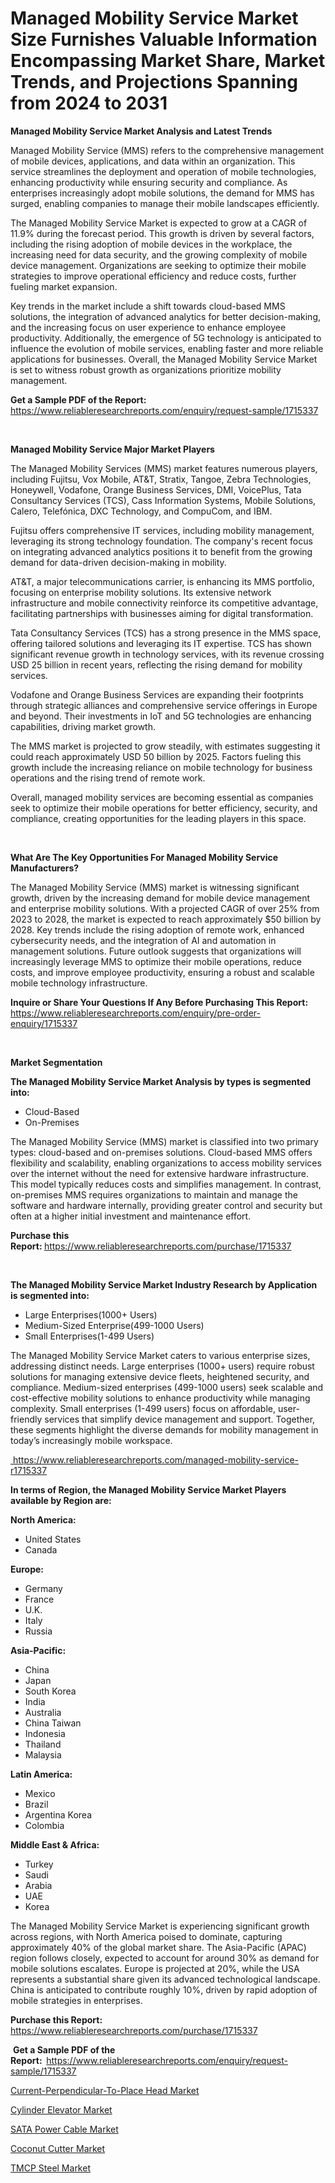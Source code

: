 <p><h1>Managed Mobility Service Market Size Furnishes Valuable Information Encompassing Market Share, Market Trends, and Projections Spanning from 2024 to 2031</h1></p><p><strong>Managed Mobility Service Market Analysis and Latest Trends</strong></p>
<p><p>Managed Mobility Service (MMS) refers to the comprehensive management of mobile devices, applications, and data within an organization. This service streamlines the deployment and operation of mobile technologies, enhancing productivity while ensuring security and compliance. As enterprises increasingly adopt mobile solutions, the demand for MMS has surged, enabling companies to manage their mobile landscapes efficiently.</p><p>The Managed Mobility Service Market is expected to grow at a CAGR of 11.9% during the forecast period. This growth is driven by several factors, including the rising adoption of mobile devices in the workplace, the increasing need for data security, and the growing complexity of mobile device management. Organizations are seeking to optimize their mobile strategies to improve operational efficiency and reduce costs, further fueling market expansion.</p><p>Key trends in the market include a shift towards cloud-based MMS solutions, the integration of advanced analytics for better decision-making, and the increasing focus on user experience to enhance employee productivity. Additionally, the emergence of 5G technology is anticipated to influence the evolution of mobile services, enabling faster and more reliable applications for businesses. Overall, the Managed Mobility Service Market is set to witness robust growth as organizations prioritize mobility management.</p></p>
<p><strong>Get a Sample PDF of the Report:&nbsp;</strong> <a href="https://www.reliableresearchreports.com/enquiry/request-sample/1715337?utm_campaign=40&utm_medium=2&utm_source=Github&utm_content=ia&utm_term=23102024&utm_id=managed-mobility-service">https://www.reliableresearchreports.com/enquiry/request-sample/1715337</a></p>
<p>&nbsp;</p>
<p><strong>Managed Mobility Service Major Market Players</strong></p>
<p><p>The Managed Mobility Services (MMS) market features numerous players, including Fujitsu, Vox Mobile, AT&T, Stratix, Tangoe, Zebra Technologies, Honeywell, Vodafone, Orange Business Services, DMI, VoicePlus, Tata Consultancy Services (TCS), Cass Information Systems, Mobile Solutions, Calero, Telefónica, DXC Technology, and CompuCom, and IBM. </p><p>Fujitsu offers comprehensive IT services, including mobility management, leveraging its strong technology foundation. The company's recent focus on integrating advanced analytics positions it to benefit from the growing demand for data-driven decision-making in mobility.</p><p>AT&T, a major telecommunications carrier, is enhancing its MMS portfolio, focusing on enterprise mobility solutions. Its extensive network infrastructure and mobile connectivity reinforce its competitive advantage, facilitating partnerships with businesses aiming for digital transformation.</p><p>Tata Consultancy Services (TCS) has a strong presence in the MMS space, offering tailored solutions and leveraging its IT expertise. TCS has shown significant revenue growth in technology services, with its revenue crossing USD 25 billion in recent years, reflecting the rising demand for mobility services.</p><p>Vodafone and Orange Business Services are expanding their footprints through strategic alliances and comprehensive service offerings in Europe and beyond. Their investments in IoT and 5G technologies are enhancing capabilities, driving market growth.</p><p>The MMS market is projected to grow steadily, with estimates suggesting it could reach approximately USD 50 billion by 2025. Factors fueling this growth include the increasing reliance on mobile technology for business operations and the rising trend of remote work.</p><p>Overall, managed mobility services are becoming essential as companies seek to optimize their mobile operations for better efficiency, security, and compliance, creating opportunities for the leading players in this space.</p></p>
<p>&nbsp;</p>
<p><strong>What Are The Key Opportunities For Managed Mobility Service Manufacturers?</strong></p>
<p><p>The Managed Mobility Service (MMS) market is witnessing significant growth, driven by the increasing demand for mobile device management and enterprise mobility solutions. With a projected CAGR of over 25% from 2023 to 2028, the market is expected to reach approximately $50 billion by 2028. Key trends include the rising adoption of remote work, enhanced cybersecurity needs, and the integration of AI and automation in management solutions. Future outlook suggests that organizations will increasingly leverage MMS to optimize their mobile operations, reduce costs, and improve employee productivity, ensuring a robust and scalable mobile technology infrastructure.</p></p>
<p><strong>Inquire or Share Your Questions If Any Before Purchasing This Report:</strong> <a href="https://www.reliableresearchreports.com/enquiry/pre-order-enquiry/1715337?utm_campaign=40&utm_medium=2&utm_source=Github&utm_content=ia&utm_term=23102024&utm_id=managed-mobility-service">https://www.reliableresearchreports.com/enquiry/pre-order-enquiry/1715337</a></p>
<p>&nbsp;</p>
<p><strong>Market Segmentation</strong></p>
<p><strong>The Managed Mobility Service Market Analysis by types is segmented into:</strong></p>
<p><ul><li>Cloud-Based</li><li>On-Premises</li></ul></p>
<p><p>The Managed Mobility Service (MMS) market is classified into two primary types: cloud-based and on-premises solutions. Cloud-based MMS offers flexibility and scalability, enabling organizations to access mobility services over the internet without the need for extensive hardware infrastructure. This model typically reduces costs and simplifies management. In contrast, on-premises MMS requires organizations to maintain and manage the software and hardware internally, providing greater control and security but often at a higher initial investment and maintenance effort.</p></p>
<p><strong>Purchase this Report:&nbsp;</strong><a href="https://www.reliableresearchreports.com/purchase/1715337?utm_campaign=40&utm_medium=2&utm_source=Github&utm_content=ia&utm_term=23102024&utm_id=managed-mobility-service">https://www.reliableresearchreports.com/purchase/1715337</a></p>
<p>&nbsp;</p>
<p><strong>The Managed Mobility Service Market Industry Research by Application is segmented into:</strong></p>
<p><ul><li>Large Enterprises(1000+ Users)</li><li>Medium-Sized Enterprise(499-1000 Users)</li><li>Small Enterprises(1-499 Users)</li></ul></p>
<p><p>The Managed Mobility Service Market caters to various enterprise sizes, addressing distinct needs. Large enterprises (1000+ users) require robust solutions for managing extensive device fleets, heightened security, and compliance. Medium-sized enterprises (499-1000 users) seek scalable and cost-effective mobility solutions to enhance productivity while managing complexity. Small enterprises (1-499 users) focus on affordable, user-friendly services that simplify device management and support. Together, these segments highlight the diverse demands for mobility management in today’s increasingly mobile workspace.</p></p>
<p><a href="https://www.reliableresearchreports.com/managed-mobility-service-r1715337?utm_campaign=40&utm_medium=2&utm_source=Github&utm_content=ia&utm_term=23102024&utm_id=managed-mobility-service">&nbsp;https://www.reliableresearchreports.com/managed-mobility-service-r1715337</a></p>
<p><strong>In terms of Region, the Managed Mobility Service Market Players available by Region are:</strong></p>
<p>
    <p> <strong> North America: </strong>
        <ul>
            <li>United States</li>
            <li>Canada</li>
        </ul>
        </p> 
    <p> <strong> Europe: </strong>
        <ul>
            <li>Germany</li>
            <li>France</li>
            <li>U.K.</li>
            <li>Italy</li>
            <li>Russia</li>
        </ul>
        </p> 
    <p> <strong> Asia-Pacific: </strong>
        <ul>
            <li>China</li>
            <li>Japan</li>
            <li>South Korea</li>
            <li>India</li>
            <li>Australia</li>
            <li>China Taiwan</li>
            <li>Indonesia</li>
            <li>Thailand</li>
            <li>Malaysia</li>
        </ul>
        </p> 
    <p> <strong> Latin America: </strong>
        <ul>
            <li>Mexico</li>
            <li>Brazil</li>
            <li>Argentina Korea</li>
            <li>Colombia</li>
        </ul>
        </p> 
    <p> <strong> Middle East & Africa: </strong>
        <ul>
            <li>Turkey</li>
            <li>Saudi</li>
            <li>Arabia</li>
            <li>UAE</li>
            <li>Korea</li>
        </ul>
    </p>
    </p>
<p><p>The Managed Mobility Service Market is experiencing significant growth across regions, with North America poised to dominate, capturing approximately 40% of the global market share. The Asia-Pacific (APAC) region follows closely, expected to account for around 30% as demand for mobile solutions escalates. Europe is projected at 20%, while the USA represents a substantial share given its advanced technological landscape. China is anticipated to contribute roughly 10%, driven by rapid adoption of mobile strategies in enterprises.</p></p>
<p><strong>Purchase this Report: </strong><a href="https://www.reliableresearchreports.com/purchase/1715337?utm_campaign=40&utm_medium=2&utm_source=Github&utm_content=ia&utm_term=23102024&utm_id=managed-mobility-service">https://www.reliableresearchreports.com/purchase/1715337</a></p>
<p>&nbsp;<strong>Get a Sample PDF of the Report:&nbsp;&nbsp;</strong><a href="https://www.reliableresearchreports.com/enquiry/request-sample/1715337?utm_campaign=40&utm_medium=2&utm_source=Github&utm_content=ia&utm_term=23102024&utm_id=managed-mobility-service">https://www.reliableresearchreports.com/enquiry/request-sample/1715337</a></p>
<p><strong></strong></p>
<p><p><a href="https://github.com/darcy8m10dupre/Market-Research-Report-List-1/blob/main/current-perpendicular-to-place-head-market.md?utm_campaign=40&utm_medium=2&utm_source=Github&utm_content=ia&utm_term=23102024&utm_id=managed-mobility-service">Current-Perpendicular-To-Place Head Market</a></p><p><a href="https://github.com/michaelhall412/Market-Research-Report-List-1/blob/main/cylinder-elevator-market.md?utm_campaign=40&utm_medium=2&utm_source=Github&utm_content=ia&utm_term=23102024&utm_id=managed-mobility-service">Cylinder Elevator Market</a></p><p><a href="https://www.linkedin.com/pulse/sata-power-cable-market-velocity-56-cagr-trajectory-2024-2031-m9ope?utm_campaign=40&utm_medium=2&utm_source=Github&utm_content=ia&utm_term=23102024&utm_id=managed-mobility-service">SATA Power Cable Market</a></p><p><a href="https://issuu.com/reportprime-2/docs/coconut-cutter-market-size-2030.ppt_3bf8ced67e95b3?utm_campaign=40&utm_medium=2&utm_source=Github&utm_content=ia&utm_term=23102024&utm_id=managed-mobility-service">Coconut Cutter Market</a></p><p><a href="https://issuu.com/reportprime-2/docs/tmcp-steel-market-size-2030.pptx_c9c099a38de467?utm_campaign=40&utm_medium=2&utm_source=Github&utm_content=ia&utm_term=23102024&utm_id=managed-mobility-service">TMCP Steel Market</a></p></p>